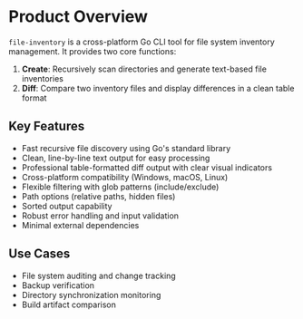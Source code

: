 # Product Overview

`file-inventory` is a cross-platform Go CLI tool for file system inventory management. It provides two core functions:

1. **Create**: Recursively scan directories and generate text-based file inventories
2. **Diff**: Compare two inventory files and display differences in a clean table format

## Key Features
- Fast recursive file discovery using Go's standard library
- Clean, line-by-line text output for easy processing
- Professional table-formatted diff output with clear visual indicators
- Cross-platform compatibility (Windows, macOS, Linux)
- Flexible filtering with glob patterns (include/exclude)
- Path options (relative paths, hidden files)
- Sorted output capability
- Robust error handling and input validation
- Minimal external dependencies

## Use Cases
- File system auditing and change tracking
- Backup verification
- Directory synchronization monitoring
- Build artifact comparison